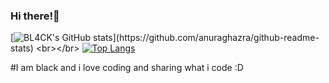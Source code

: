 
### Hi there!👋 


[![BL4CK's GitHub stats](https://github-readme-stats.vercel.app/api?username=FuckingBL4CK&bg_color'#171716')](https://github.com/anuraghazra/github-readme-stats)
<br></br>
[![Top Langs](https://github-readme-stats.vercel.app/api/top-langs/?username=FuckingBL4CK)](https://github.com/anuraghazra/github-readme-stats)

#I am black and i love coding and sharing what i code :D
